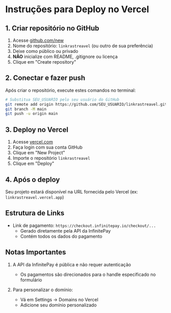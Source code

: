 # Instruções para Deploy no Vercel

## 1. Criar repositório no GitHub

1. Acesse [github.com/new](https://github.com/new)
2. Nome do repositório: `linkrastreavel` (ou outro de sua preferência)
3. Deixe como público ou privado
4. **NÃO** inicialize com README, .gitignore ou licença
5. Clique em "Create repository"

## 2. Conectar e fazer push

Após criar o repositório, execute estes comandos no terminal:

```bash
# Substitua SEU_USUARIO pelo seu usuário do GitHub
git remote add origin https://github.com/SEU_USUARIO/linkrastreavel.git
git branch -M main
git push -u origin main
```

## 3. Deploy no Vercel

1. Acesse [vercel.com](https://vercel.com)
2. Faça login com sua conta GitHub
3. Clique em "New Project"
4. Importe o repositório `linkrastreavel`
5. Clique em "Deploy"

## 4. Após o deploy

Seu projeto estará disponível na URL fornecida pelo Vercel (ex: `linkrastreavel.vercel.app`)

## Estrutura de Links

- Link de pagamento: `https://checkout.infinitepay.io/checkout/...`
  - Gerado diretamente pela API da InfinitePay
  - Contém todos os dados do pagamento

## Notas Importantes

1. A API da InfinitePay é pública e não requer autenticação
   - Os pagamentos são direcionados para o handle especificado no formulário

2. Para personalizar o domínio:
   - Vá em Settings → Domains no Vercel
   - Adicione seu domínio personalizado
